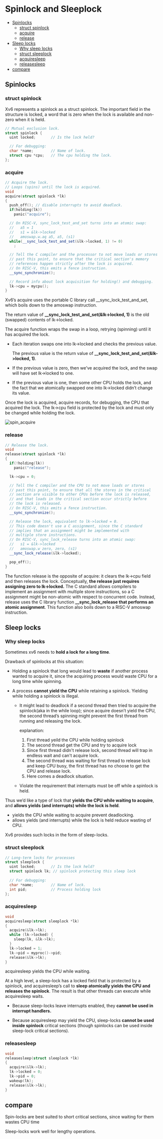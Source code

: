 # Spinlock and Sleeplock

- [Spinlocks](#spinlocks)
  - [struct spinlock](#struct-spinlock)
  - [acquire](#acquire)
  - [release](#release)
- [Sleep locks](#sleep-locks)
  - [Why sleep locks](#why-sleep-locks)
  - [struct sleeplock](#struct-sleeplock)
  - [acquiresleep](#acquiresleep)
  - [releasesleep](#releasesleep)
- [compare](#compare)

## Spinlocks

### struct spinlock

Xv6 represents a spinlock as a struct spinlock. The important field in the structure is locked, a word that is zero when the lock is available and non-zero when it is held.

```C++
// Mutual exclusion lock.
struct spinlock {
  uint locked;       // Is the lock held?

  // For debugging:
  char *name;        // Name of lock.
  struct cpu *cpu;   // The cpu holding the lock.
};
```

### acquire

```c++
// Acquire the lock.
// Loops (spins) until the lock is acquired.
void
acquire(struct spinlock *lk)
{
  push_off(); // disable interrupts to avoid deadlock.
  if(holding(lk))
    panic("acquire");

  // On RISC-V, sync_lock_test_and_set turns into an atomic swap:
  //   a5 = 1
  //   s1 = &lk->locked
  //   amoswap.w.aq a5, a5, (s1)
  while(__sync_lock_test_and_set(&lk->locked, 1) != 0)
    ;

  // Tell the C compiler and the processor to not move loads or stores
  // past this point, to ensure that the critical section's memory
  // references happen strictly after the lock is acquired.
  // On RISC-V, this emits a fence instruction.
  __sync_synchronize();

  // Record info about lock acquisition for holding() and debugging.
  lk->cpu = mycpu();
}
```

Xv6’s acquire uses the portable C library call __sync_lock_test_and_set, which boils down to the amoswap instruction.

The return value of **__sync_lock_test_and_set(&lk->locked, 1)** is the old (swapped) contents of lk->locked. 

The acquire function wraps the swap in a loop, retrying (spinning) until it has acquired the lock. 

- Each iteration swaps one into lk->locked and checks the previous value.

  The previous value is the return value of  **__sync_lock_test_and_set(&lk->locked, 1)**.

- If the previous value is zero, then we’ve acquired the lock, and the swap will have set lk->locked to one.

- If the previous value is one, then some other CPU holds the lock, and the fact that we atomically swapped one into lk->locked didn’t change its value.

Once the lock is acquired, acquire records, for debugging, the CPU that acquired the lock. The lk->cpu field is protected by the lock and must only be changed while holding the lock.

![spin_acquire](./pic/spin_acquire.png)

### release

```c++
// Release the lock.
void
release(struct spinlock *lk)
{
  if(!holding(lk))
    panic("release");

  lk->cpu = 0;

  // Tell the C compiler and the CPU to not move loads or stores
  // past this point, to ensure that all the stores in the critical
  // section are visible to other CPUs before the lock is released,
  // and that loads in the critical section occur strictly before
  // the lock is released.
  // On RISC-V, this emits a fence instruction.
  __sync_synchronize();

  // Release the lock, equivalent to lk->locked = 0.
  // This code doesn't use a C assignment, since the C standard
  // implies that an assignment might be implemented with
  // multiple store instructions.
  // On RISC-V, sync_lock_release turns into an atomic swap:
  //   s1 = &lk->locked
  //   amoswap.w zero, zero, (s1)
  __sync_lock_release(&lk->locked);

  pop_off();
}
```

The function release is the opposite of acquire: it clears the lk->cpu field and then releases the lock. Conceptually, **the release just requires assigning zero to lk->locked.** The C standard allows compilers to implement an assignment with multiple store instructions, so a C assignment might be non-atomic with respect to concurrent code. Instead, release uses the C library function **__sync_lock_release that performs an atomic assignment**. This function also boils down to a RISC-V amoswap instruction.

## Sleep locks

### Why sleep locks

Sometimes xv6 needs to **hold a lock for a long time**.

Drawback of spinlocks at this situation:

- Holding a spinlock that long would lead to **waste** if another process wanted to acquire it, since the acquiring process would waste CPU for a long time while spinning.

- A process **cannot yield the CPU** while retaining a spinlock. Yielding while holding a spinlock is illegal.

  - It might lead to deadlock if a second thread then tried to acquire the spinlock(aka in the while loop); since acquire doesn’t yield the CPU, the second thread’s spinning might prevent the first thread from running and releasing the lock. 

    explanation:

    1. First thread yeild the CPU while holding spinlock
    2. The second thread get the CPU and try to acquire lock
    3. Since first thread didn't release lock, second thread will trap in endless wait and can't acquire lock.
    4. The second thread was waiting for first thread to release lock and keep CPU busy, the first thread has no choose to get the CPU and release lock.
    5. Here comes a deadlock situation. 

  - Violate the requirement that interrupts must be off while a spinlock is held.

Thus we’d like a type of lock that **yields the CPU while waiting to acquire**, and **allows yields (and interrupts) while the lock is held**.

- yields the CPU while waiting to acquire prevent deadlocking.
- allows yields (and interrupts) while the lock is held reduce wasting of CPU.

Xv6 provides such locks in the form of sleep-locks. 

### struct sleeplock

```c++
// Long-term locks for processes
struct sleeplock {
  uint locked;       // Is the lock held?
  struct spinlock lk; // spinlock protecting this sleep lock
  
  // For debugging:
  char *name;        // Name of lock.
  int pid;           // Process holding lock
};
```

### acquiresleep

```c++
void
acquiresleep(struct sleeplock *lk)
{
  acquire(&lk->lk);
  while (lk->locked) {
    sleep(lk, &lk->lk);
  }
  lk->locked = 1;
  lk->pid = myproc()->pid;
  release(&lk->lk);
}
```

acquiresleep yields the CPU while waiting. 

At a high level, a sleep-lock has a locked field that is protected by a spinlock, and acquiresleep’s call to **sleep atomically yields the CPU and releases the spinlock**. The result is that other threads can execute while acquiresleep waits. 

- Because sleep-locks leave interrupts enabled, they **cannot be used in interrupt handlers.** 

- Because acquiresleep may yield the CPU, sleep-locks **cannot be used inside spinlock** critical sections (though spinlocks can be used inside sleep-lock critical sections).

### releasesleep

```c++
void
releasesleep(struct sleeplock *lk)
{
  acquire(&lk->lk);
  lk->locked = 0;
  lk->pid = 0;
  wakeup(lk);
  release(&lk->lk);
}
```

## compare

Spin-locks are best suited to short critical sections, since waiting for them wastes CPU time

Sleep-locks work well for lengthy operations.